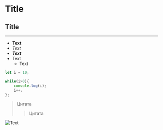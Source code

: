 # Title
## Title
***
 * __Text__
 * _Text_
 * ___Text___
 * Text
    * Text


```JavaScript
let i = 10;

while(i>0){
    console.log(i);
    i++;
};
```

>Цитата
>>Цитата

![Text](https://www.youtube.com/shorts/4mEjeH37oo4)